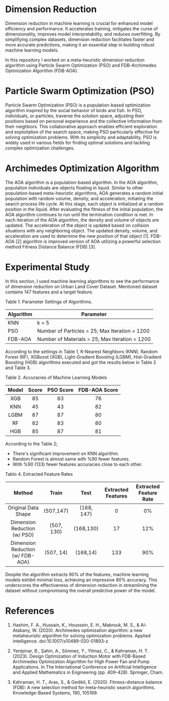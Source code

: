 # Dimension Reduction

Dimension reduction in machine learning is crucial for enhanced model efficiency and performance. It accelerates training, mitigates the curse of dimensionality, improves model interpretability, and reduces overfitting. By simplifying complex datasets, dimension reduction facilitates faster and more accurate predictions, making it an essential step in building robust machine learning models.

In this repository I worked on a meta-heuristic dimension reduction algorithm using Particle Swarm Optimization (PSO) and FDB-Archimedes Optimization Algorithm (FDB-AOA).

# Particle Swarm Optimization (PSO)

Particle Swarm Optimization (PSO) is a population-based optimization algorithm inspired by the social behavior of birds and fish. In PSO, individuals, or particles, traverse the solution space, adjusting their positions based on personal experience and the collective information from their neighbors. This collaborative approach enables efficient exploration and exploitation of the search space, making PSO particularly effective for solving optimization problems. With its simplicity and adaptability, PSO is widely used in various fields for finding optimal solutions and tackling complex optimization challenges.

# Archimedes Optimization Algorithm 

The AOA algorithm is a population-based algorithm. In the AOA algorithm, population individuals are objects floating in liquid. Similar to other population-based meta-heuristic algorithms, AOA generates a random initial population with random volume, density, and acceleration, initiating the search process life cycle. At this stage, each object is initialized at a random position in the liquid. After evaluating the fitness of the initial population, the AOA algorithm continues to run until the termination condition is met. In each iteration of the AOA algorithm, the density and volume of objects are updated. The acceleration of the object is updated based on collision situations with any neighboring object. The updated density, volume, and acceleration are used to determine the new position of that object [1].
FDB-AOA [2] algorithm is improved version of AOA utilizing a powerful selection method Fitness Distance Balance (FDB) [3].

# Experimental Study

In this section, I used machine learning algorithms to see the performance of dimension reduction on Urban Land Cover Dataset.
Mentioned dataset contains 147 features and a target feature. 

Table 1. Parameter Settings of Algorithms.

| Algorithm | Parameter                                      | 
|-----------|------------------------------------------------|
| KNN       | k = 5                                          | 
| PSO       | Number of Particles = 25; Max Iteration = 1200 | 
| FDB-AOA   | Number of Materials = 25; Max Iteration = 1200 |


According to the settings in Table 1, K-Nearest Neighbors (KNN),
Random Forest (RF), XGBoost (XGB), Light-Gradient Boosting (LGBM), 
Hist-Gradient Boosting (HGB) algorithms executed and
got the results below in Table 2 and Table 3.

Table 2. Accuracies of Machine Learning Models

| Model | Score | PSO Score | FDB-AOA Score |
|:-----:|:-----:|:---------:|:-------------:|
|  XGB  |  85   |    83     |      76       |
|  KNN  |  45   |    43     |      82       |
| LGBM  |  87   |    87     |      80       |
|  RF   |  82   |    83     |      80       |
|  HGB  |  85   |    87     |      81       |

According to the Table 2;
* There's significant improvement on KNN algorithm.
* Random Forest is almost same with %90 fewer features.
* With %90 (133) fewer features accuracies close to each other.

Tablo 4. Extracted Feature Rates

|              Method              |   Train    |   Test    | Extracted Features | Extracted Feature Rate |
|:--------------------------------:|:----------:|:---------:|:------------------:|:----------------------:|
|       Original Data Shape        | (507,147)  |(168, 147) |         0          |           0%           |
|   Dimension Reduction (w/ PSO)   | (507, 130) | (168,130) |         17         |          12%           |
| Dimension Reduction (w/ FDB-AOA) | (507, 14)  | (168,14)  |        133         |          90%           |

Despite the algorithm extracts 90% of the features, machine learning models exhibit minimal loss, achieving an impressive 80% accuracy. This underscores the effectiveness of dimension reduction in streamlining the dataset without compromising the overall predictive power of the model.
# References

1. Hashim, F. A., Hussain, K., Houssein, E. H., Mabrouk, M. S., & Al-Atabany, W. (2020).
Archimedes optimization algorithm: a new metaheuristic algorithm for solving optimization
problems. Applied Intelligence. doi:10.1007/s10489-020-01893-z

2. Yenipinar, B., Şahin, A., Sönmez, Y., Yilmaz, C., & Kahraman, H. T. (2023). Design Optimization
of Induction Motor with FDB-Based Archimedes Optimization Algorithm for High Power Fan and
Pump Applications. In The International Conference on Artificial Intelligence and Applied
Mathematics in Engineering (pp. 409-428). Springer, Cham.

3. Kahraman, H. T., Aras, S., & Gedikli, E. (2020). Fitness-distance balance (FDB): A new selection
method for meta-heuristic search algorithms. Knowledge-Based Systems, 190, 105169.
